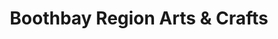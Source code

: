 ---
title: "Boothbay Region Arts & Crafts"
url: /boothbay/boothbay-region-arts-and-crafts/
shop: craft
---